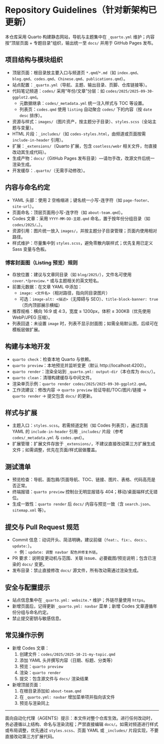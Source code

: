  # Repository Guidelines（针对新架构已更新）

 本仓库采用 Quarto 构建静态网站，导航与主题集中在 `_quarto.yml` 维护；内容按“顶层页面 + 专题目录”组织，输出统一至 `docs/` 并用于 GitHub Pages 发布。

 ## 项目结构与模块组织
 - 顶层页面：根目录放主要入口与频道页 `*.qmd`/`*.md`（如 `index.qmd`、`blog.qmd`、`codes.qmd`、`Chinese.qmd`、`publications.qmd`）。
 - 站点配置：`_quarto.yml`（导航、主题、输出目录、页脚、仓库链接等）。
 - 代码笔记频道：`codes/` 采用“年份/文章”分层：如 `codes/2025/2025-09-30-ggplot2.qmd`。
   - 元数据继承：`codes/_metadata.yml` 统一注入样式与 TOC 等设置。
   - 列表页：`codes.qmd` 使用 `listing` 自动聚合 `codes/` 下的内容（按 `date desc` 排序）。
 - 资源与样式：`images/`（图片资产，按主题分子目录）、`styles.scss`（全站主题与变量）。
 - HTML 片段：`_includes/`（如 `codes-styles.html`，由频道或页面按需 `include-in-header` 引用）。
 - 扩展：`_extensions/`（Quarto 扩展，包含 `coatless/webr` 相关文件，勿直接改动其生成代码）。
 - 生成产物：`docs/`（GitHub Pages 发布目录）—请勿手改，改源文件后统一渲染生成。
 - 开发缓存：`.quarto/`（无需手动修改）。

 ## 内容与命名约定
 - YAML 头部：使用 2 空格缩进；键名统一小写-连字符（如 `page-footer`、`site-url`）。
 - 页面命名：顶层页面用小写-连字符（如 `about-team.qmd`）。
 - Codes 文章：采用 `YYYY-MM-DD-主题.qmd` 命名，置于按年份分组目录（如 `codes/2025/…`）。
 - 资源引用：图片统一放入 `images/`，并按主题分子目录管理；页面内使用相对路径。
 - 样式维护：尽量集中到 `styles.scss`，避免零散内联样式；优先复用已定义 Sass 变量与色板。

### 博客封面图（Listing 预览）规则
- 存放位置：建议与文章同目录（如 `blog/2025/`），文件名可使用 `cover.*`/`preview.*` 或与主题相关的英文短名。
- 前置元数据：在文章 YAML 中添加：
  - `image: <文件名>`（相对路径，指向同目录图片）
  - 可选：`image-alt: <描述>`（无障碍与 SEO）、`title-block-banner: true`（页内顶部展示横幅）
- 推荐规格：横向 16:9 或 4:3，宽度 ≥ 1200px，体积 ≤ 300KB（优先使用 WebP/JPEG 压缩）。
- 列表回退：未设置 `image` 时，列表不显示封面图；如需全局默认图，后续可在模板层做扩展。

 ## 构建与本地开发
 - `quarto check`：检查本地 Quarto 与依赖。
 - `quarto preview`：本地预览并监听变更（默认 http://localhost:4200）。
 - `quarto render`：渲染全站到 `_quarto.yml: output-dir`（本仓库为 `docs/`）。
 - `quarto clean`：清理构建缓存与中间文件。
 - 渲染单页示例：`quarto render codes/2025/2025-09-30-ggplot2.qmd`。
 - 工作流建议：修改内容 → `quarto preview` 验证导航/TOC/图片/链接 → `quarto render` → 提交包含 `docs/` 的更新。

 ## 样式与扩展
 - 主题入口：`styles.scss`。若需频道定制（如 Codes 列表页），通过页面 YAML 的 `include-in-header` 引用 `_includes/` 片段（参考 `codes/_metadata.yml` 与 `codes.qmd`）。
 - 扩展管理：扩展文件存放于 `_extensions/`，不建议直接改动第三方扩展生成文件；如需调整，优先在页面/样式层做覆盖。

 ## 测试清单
 - 预览检查：导航、面包屑/页面导航、TOC、链接、图片、表格、代码高亮是否正常。
 - 终端报错：`quarto preview` 控制台无明显报错与 404；移动/桌面端样式无错位。
 - 生成一致性：`quarto render` 后 `docs/` 内容与预览一致（含 `search.json`、`sitemap.xml` 等）。

 ## 提交与 Pull Request 规范
 - Commit 信息：动词开头、简洁明确，建议前缀（`feat:`、`fix:`、`docs:`、`update:`）。
   - 例：`update: 调整 navbar 配色并修复外链`。
 - PR 要求：说明变更动机与范围、关联 issue、必要截图/预览说明；包含已渲染的 `docs/` 变更。
 - 发布目录：禁止直接修改 `docs/` 源文件，所有改动需通过渲染生成。

 ## 安全与配置提示
 - 站点信息集中在 `_quarto.yml: website.*` 维护；外链尽量使用 `https`。
 - 新增页面后，记得更新 `_quarto.yml: navbar` 菜单；新增 Codes 文章遵循年份分组与命名约定。
 - 禁止提交密钥与敏感信息。

 ## 常见操作示例
 - 新增 Codes 文章：
   1) 创建文件：`codes/2025/2025-10-21-my-topic.qmd`
   2) 添加 YAML 头并撰写内容（日期、标题、分类等）
   3) 预览：`quarto preview`
   4) 渲染：`quarto render`
   5) 提交：包含源文件与 `docs/` 渲染结果
 - 新增顶层页面：
   1) 在根目录添加如 `about-team.qmd`
   2) 在 `_quarto.yml: navbar` 增加菜单项并指向该文件
   3) 预览与渲染同上

 ---
 面向自动化代理（AGENTS）提示：本文件对整个仓库生效。进行任何改动时，务必遵循以上结构、命名与渲染流程；严禁直接编辑 `docs/`。如需对频道进行样式或布局调整，优先通过 `styles.scss`、页面 YAML 或 `_includes/` 片段实现，不要直接改动第三方扩展代码。
